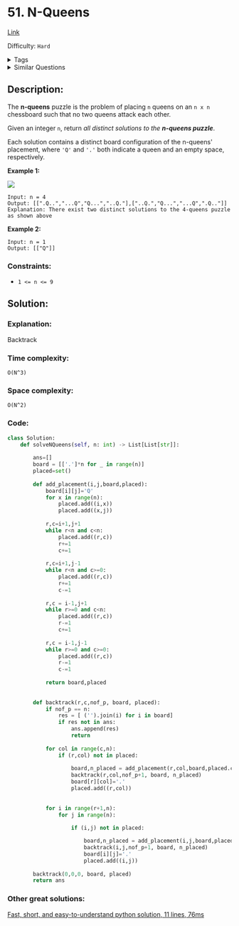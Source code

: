 # 51. N-Queens
[Link](https://leetcode.com/problems/n-queens/)

Difficulty: `Hard`

<details>
<summary> Tags</summary>

`Backtracking`
</details>

<details>
<summary> Similar Questions</summary>

[N-Queens II](https://leetcode.com/problems/n-queens-ii/)	`Hard`

[Grid Illumination](https://leetcode.com/problems/grid-illumination/)	`Hard`


</details>

## Description:  
The **n-queens** puzzle is the problem of placing `n` queens on an `n x n`
chessboard such that no two queens attack each other.

Given an integer `n`, return _all distinct solutions to the **n-queens
puzzle**_.

Each solution contains a distinct board configuration of the n-queens'
placement, where `'Q'` and `'.'` both indicate a queen and an empty space,
respectively.



**Example 1:**

![](https://assets.leetcode.com/uploads/2020/11/13/queens.jpg)

    
    
    Input: n = 4
    Output: [[".Q..","...Q","Q...","..Q."],["..Q.","Q...","...Q",".Q.."]]
    Explanation: There exist two distinct solutions to the 4-queens puzzle as shown above
    

**Example 2:**

    
    
    Input: n = 1
    Output: [["Q"]]
    



### Constraints:

  * `1 <= n <= 9`



## Solution:  


### Explanation: 

Backtrack

### Time complexity:
`O(N^3)`  

### Space complexity:
`O(N^2)`

### Code:  
```python
class Solution:
    def solveNQueens(self, n: int) -> List[List[str]]:
        
        ans=[]
        board = [['.']*n for _ in range(n)]
        placed=set()
        
        def add_placement(i,j,board,placed):            
            board[i][j]='Q'
            for x in range(n):
                placed.add((i,x))
                placed.add((x,j))
            
            r,c=i+1,j+1
            while r<n and c<n:
                placed.add((r,c))
                r+=1
                c+=1
                
            r,c=i+1,j-1
            while r<n and c>=0:
                placed.add((r,c))
                r+=1
                c-=1
            
            r,c = i-1,j+1
            while r>=0 and c<n:
                placed.add((r,c))
                r-=1
                c+=1
            
            r,c = i-1,j-1
            while r>=0 and c>=0:
                placed.add((r,c))
                r-=1
                c-=1
                
            return board,placed
                
            
        def backtrack(r,c,nof_p, board, placed):
            if nof_p == n:
                res = [ ('').join(i) for i in board]
                if res not in ans:
                    ans.append(res)
                    return 
            
            for col in range(c,n):
                if (r,col) not in placed:
                    
                    board,n_placed = add_placement(r,col,board,placed.copy())
                    backtrack(r,col,nof_p+1, board, n_placed)
                    board[r][col]='.'
                    placed.add((r,col))
                    
            
            for i in range(r+1,n):
                for j in range(n):
                    
                    if (i,j) not in placed:

                        board,n_placed = add_placement(i,j,board,placed.copy())
                        backtrack(i,j,nof_p+1, board, n_placed)
                        board[i][j]='.'
                        placed.add((i,j))
        
        backtrack(0,0,0, board, placed)
        return ans
```


### Other great solutions:
[Fast, short, and easy-to-understand python solution, 11 lines, 76ms](https://leetcode.com/problems/n-queens/discuss/19810/Fast-short-and-easy-to-understand-python-solution-11-lines-76ms)
